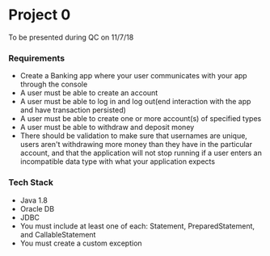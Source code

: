 # Project 0
To be presented during QC on 11/7/18


### Requirements

* Create a Banking app where your user communicates with your app through the console 
* A user must be able to create an account
* A user must be able to log in and log out(end interaction with the app and have transaction persisted)
* A user must be able to create one or more account(s) of specified types
* A user must be able to withdraw and deposit money 
* There should be validation to make sure that usernames are unique, users aren't withdrawing more money than they have in the particular account, and that the application will not stop running if a user enters an incompatible data type with what your application expects

### Tech Stack

* Java 1.8
* Oracle DB
* JDBC
* You must include at least one of each: Statement, PreparedStatement, and CallableStatement
* You must create a custom exception 